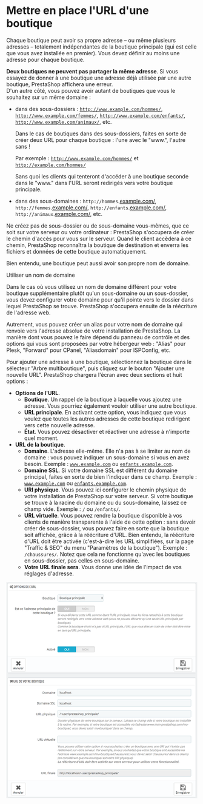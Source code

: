 # Mettre en place l'URL d'une boutique

Chaque boutique peut avoir sa propre adresse – ou même plusieurs adresses – totalement indépendantes de la boutique principale \(qui est celle que vous avez installée en premier\). Vous devez définir au moins une adresse pour chaque boutique.

**Deux boutiques ne peuvent pas partager la même adresse**. Si vous essayez de donner à une boutique une adresse déjà utilisée par une autre boutique, PrestaShop affichera une erreur.   
D'un autre côté, vous pouvez avoir autant de boutiques que vous le souhaitez sur un même domaine :

* dans des sous-dossiers : [`http://www.example.com/hommes/`](http://www.example.com/hommes/), [`http://www.example.com/femmes/`](http://www.example.com/femmes/), [`http://www.example.com/enfants/`](http://www.example.com/enfants/), [`http://www.example.com/animaux/`](http://www.example.com/animaux/), etc.

  Dans le cas de boutiques dans des sous-dossiers, faites en sorte de créer deux URL pour chaque boutique : l'une avec le "www.", l'autre sans !

  Par exemple : [`http://www.example.com/hommes/`](http://www.example.com/hommes/) et [`http://example.com/hommes/`](http://example.com/hommes/)

  Sans quoi les clients qui tenteront d'accéder à une boutique seconde dans le "www." dans l'URL seront redirigés vers votre boutique principale.

* dans des sous-domaines : `http://hommes`.[example.com/](http://example.com/), `http://femmes`.[example.com/](http://example.com/), `http://enfants`.[example.com/](http://example.com/), `http://animaux`.[example.com/](http://example.com/), etc.  

Ne créez pas de sous-dossier ou de sous-domaine vous-mêmes, que ce soit sur votre serveur ou votre ordinateur : PrestaShop s'occupera de créer le chemin d'accès pour vous sur le serveur. Quand le client accèdera à ce chemin, PrestaShop reconnaîtra la boutique de destination et enverra les fichiers et données de cette boutique automatiquement.

Bien entendu, une boutique peut aussi avoir son propre nom de domaine.

Utiliser un nom de domaine

 Dans le cas où vous utilisez un nom de domaine différent pour votre boutique supplémentaire plutôt qu'un sous-domaine ou un sous-dossier, vous devez configurer votre domaine pour qu'il pointe vers le dossier dans lequel PrestaShop se trouve. PrestaShop s'occupera ensuite de la réécriture de l'adresse web.

Autrement, vous pouvez créer un alias pour votre nom de domaine qui renvoie vers l'adresse absolue de votre installation de PrestaShop. La manière dont vous pouvez le faire dépend du panneau de contrôle et des options qui vous sont proposées par votre hébergeur web : "Alias" pour Plesk, "Forward" pour CPanel, "Aliasdomain" pour ISPConfig, etc.

Pour ajouter une adresse à une boutique, sélectionnez la boutique dans le sélecteur "Arbre multiboutique", puis cliquez sur le bouton "Ajouter une nouvelle URL". PrestaShop chargera l'écran avec deux sections et huit options :

* **Options de l'URL**.
  * **Boutique**. Un rappel de la boutique à laquelle vous ajoutez une adresse. Vous pourriez également vouloir utiliser une autre boutique.
  * **URL principale**. En activant cette option, vous indiquez que vous voulez que toutes les autres adresses de cette boutique redirigent vers cette nouvelle adresse.
  * **État**. Vous pouvez désactiver et réactiver une adresse à n'importe quel moment.
* **URL de la boutique**.
  * **Domaine**. L'adresse elle-même. Elle n'a pas à se limiter au nom de domaine : vous pouvez indiquer un sous-domaine si vous en avez besoin. Exemple : [`www.example.com`](http://www.example.com) ou [`enfants.example.com`](http://enfants.example.com).
  * **Domaine SSL**. Si votre domaine SSL est différent du domaine principal, faites en sorte de bien l'indiquer dans ce champ. Exemple : [`www.example.com`](http://www.example.com) ou [`enfants.example.com`](http://enfants.example.com).
  * **URI physique**. Vous pouvez ici configurer le chemin physique de votre installation de PrestaShop sur votre serveur. Si votre boutique se trouve à la racine du domaine ou du sous-domaine, laissez ce champ vide. Exemple : `/` ou `/enfants/`.
  * **URL virtuelle**. Vous pouvez rendre la boutique disponible à vos clients de manière transparente à l'aide de cette option : sans devoir créer de sous-dossier, vous pouvez faire en sorte que la boutique soit affichée, grâce à la réécriture d'URL. Bien entendu, la réécriture d'URL doit être activée \(c'est-à-dire les URL simplifiées, sur la page "Traffic & SEO" du menu "Paramètres de la boutique"\). Exemple : `/chaussures/`. Notez que cela ne fonctionne qu'avec les boutiques en sous-dossier, pas celles en sous-domaine.
  * **Votre URL finale sera**. Vous donne une idée de l'impact de vos réglages d'adresse.

![](../../.gitbook/assets/52625520.png)

